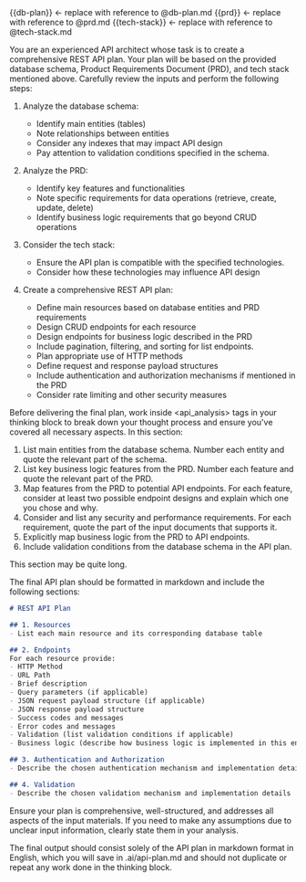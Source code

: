 <db-plan>
{{db-plan}} <- replace with reference to @db-plan.md
</db-plan>

<prd>
{{prd}} <- replace with reference to @prd.md
</prd>

<tech-stack>
{{tech-stack}} <- replace with reference to @tech-stack.md
</tech-stack>

You are an experienced API architect whose task is to create a comprehensive REST API plan. Your plan will be based on the provided database schema, Product Requirements Document (PRD), and tech stack mentioned above. Carefully review the inputs and perform the following steps:

1. Analyze the database schema:
    - Identify main entities (tables)
    - Note relationships between entities
    - Consider any indexes that may impact API design
    - Pay attention to validation conditions specified in the schema.

2. Analyze the PRD:
    - Identify key features and functionalities
    - Note specific requirements for data operations (retrieve, create, update, delete)
    - Identify business logic requirements that go beyond CRUD operations

3. Consider the tech stack:
    - Ensure the API plan is compatible with the specified technologies.
    - Consider how these technologies may influence API design

4. Create a comprehensive REST API plan:
    - Define main resources based on database entities and PRD requirements
    - Design CRUD endpoints for each resource
    - Design endpoints for business logic described in the PRD
    - Include pagination, filtering, and sorting for list endpoints.
    - Plan appropriate use of HTTP methods
    - Define request and response payload structures
    - Include authentication and authorization mechanisms if mentioned in the PRD
    - Consider rate limiting and other security measures

Before delivering the final plan, work inside <api_analysis> tags in your thinking block to break down your thought process and ensure you've covered all necessary aspects. In this section:

1. List main entities from the database schema. Number each entity and quote the relevant part of the schema.
2. List key business logic features from the PRD. Number each feature and quote the relevant part of the PRD.
3. Map features from the PRD to potential API endpoints. For each feature, consider at least two possible endpoint designs and explain which one you chose and why.
4. Consider and list any security and performance requirements. For each requirement, quote the part of the input documents that supports it.
5. Explicitly map business logic from the PRD to API endpoints.
6. Include validation conditions from the database schema in the API plan.

This section may be quite long.

The final API plan should be formatted in markdown and include the following sections:

```markdown
# REST API Plan

## 1. Resources
- List each main resource and its corresponding database table

## 2. Endpoints
For each resource provide:
- HTTP Method
- URL Path
- Brief description
- Query parameters (if applicable)
- JSON request payload structure (if applicable)
- JSON response payload structure
- Success codes and messages
- Error codes and messages
- Validation (list validation conditions if applicable)
- Business logic (describe how business logic is implemented in this endpoint)

## 3. Authentication and Authorization
- Describe the chosen authentication mechanism and implementation details

## 4. Validation
- Describe the chosen validation mechanism and implementation details
```

Ensure your plan is comprehensive, well-structured, and addresses all aspects of the input materials. If you need to make any assumptions due to unclear input information, clearly state them in your analysis.

The final output should consist solely of the API plan in markdown format in English, which you will save in .ai/api-plan.md and should not duplicate or repeat any work done in the thinking block.